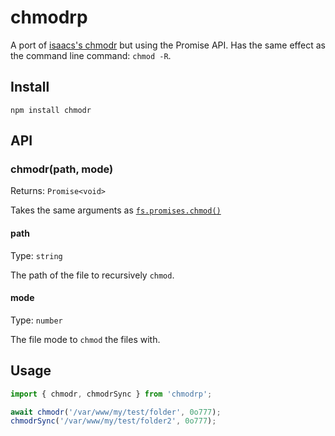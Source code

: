 # chmodrp

A port of [isaacs's chmodr](https://github.com/isaacs/chmodr) but using the Promise API. Has the same effect as the command line command: `chmod -R`.

## Install

```shell
npm install chmodr
```

## API

### chmodr(path, mode)

Returns: `Promise<void>`

Takes the same arguments as [`fs.promises.chmod()`](https://nodejs.org/api/fs.html#fspromiseschmodpath-mode)

#### path

Type: `string`

The path of the file to recursively `chmod`.

#### mode

Type: `number`

The file mode to `chmod` the files with.

## Usage

```typescript
import { chmodr, chmodrSync } from 'chmodrp';

await chmodr('/var/www/my/test/folder', 0o777);
chmodrSync('/var/www/my/test/folder2', 0o777);
```
